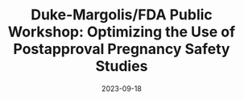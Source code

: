 ---
# Documentation: https://wowchemy.com/docs/managing-content/
type: conference
title: "Duke-Margolis/FDA Public Workshop: Optimizing the Use of Postapproval Pregnancy Safety Studies"
url_freeregister: https://healthpolicy.duke.edu/events/optimizing-use-postapproval-pregnancy-safety-studies
date: 2023-09-18
date_end: 2023-09-19
all_day: true
speaker: ""
---